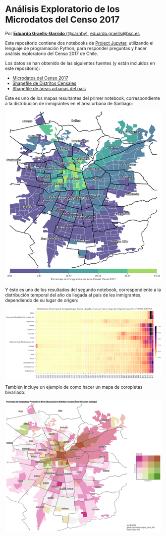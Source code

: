 # Análisis Exploratorio de los Microdatos del Censo 2017

Por [**Eduardo Graells-Garrido** (@carnby)](https://twitter.com/carnby), <eduardo.graells@bsc.es>

Este repositorio contiene dos notebooks de [Project Jupyter](https://jupyter.org/), utilizando el lenguaje de programación Python, para responder preguntas y hacer análisis exploratorio del Censo 2017 de Chile.

Los datos se han obtenido de las siguientes fuentes (y están incluidos en este repositorio):

  * [Microdatos del Censo 2017](http://www.censo2017.cl/microdatos/)
  * [Shapefile de Distritos Censales](https://github.com/justinelliotmeyers/official_chile_2017_census_boundary_shapefile)
  * [Shapefile de áreas urbanas del país](https://www.bcn.cl/siit/mapas_vectoriales/index_html)

Éste es uno de los mapas resultantes del primer notebook, correspondiente a la distribución de inmigrantes en el área urbana de Santiago:

![](migrants_annotated.png)

Y éste es uno de los resultados del segundo notebook, correspondiente a la distribución temporal del año de llegada al país de les inmigrantes, dependiendo de su lugar de origen:

![](migrant_matrix.png)

También incluye un ejemplo de como hacer un mapa de coropletas bivariado:

![](bivariate_choro.png)